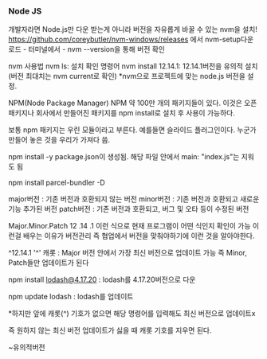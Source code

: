 ### Node JS

개발자라면 Node.js만 다운 받는게 아니라 버전을 자유롭게 바꿀 수 있는 nvm을 설치!
https://github.com/coreybutler/nvm-windows/releases
에서 nvm-setup다운로드 - 터미널에서 - nvm --version을 통해 버전 확인

nvm 사용법
nvm ls: 설치 확인 명령어
nvm install 12.14.1: 12.14.1버전을 유의적 설치(버전 최대치는 nvm current로 확인)
*nvm으로 프로젝트에 맞는 node.js 버전을 설정.

NPM(Node Package Manager)
NPM 약 100만 개의 패키지들이 있다. 이것은 오픈패키지나 회사에서 만들어진 패키지를 npm install로 설치 후 사용이 가능하다.

보통 npm 패키지는 우린 모듈이라고 부른다.
예를들면 슬라이드 플러그인이다. 누군가 만들어 놓은 것을 우리가 가져다 씀.

npm install -y
package.json이 생성됨.
해당 파일 안에서  main: "index.js"는 지워도 됨

npm install parcel-bundler -D

major버전 : 기존 버전과 호환되지 않는 버전
minor버전 : 기존 버전과 호환되고 새로운 기능 추가된 버전
patch버전 : 기존 버전과 호환되고, 버그 및 오타 등이 수정된 버전

Major.Minor.Patch
12   .14   .1
이런 식으로 현재 프로그램이 어떤 식인지 확인이 가능
이런걸 배우는 이유가 버전관리 즉 협업에서 버전을 맞춰야하기에 이런 것을 알아야한다.

^12.14.1
'^' 캐롯 : Major 버전 안에서 가장 최신 버전으로 업데이트 가능
즉 Minor, Patch들만 업데이트가 된다

npm install lodash@4.17.20 : lodash를 4.17.20버전으로 다운

npm update lodash : lodash를 업데이트

*하지만 앞에 캐롯(^) 기호가 없으면 해당 명령어를 입력해도 최신 버전으로 업데이트x 

즉 원하지 않는 최신 버전 업데이트가 싫을 때 캐롯 기호를 지우면 된다.

~유의적버전










